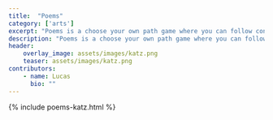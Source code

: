 ```yaml
---
title:  "Poems"
category: ['arts']
excerpt: "Poems is a choose your own path game where you can follow connections between the imagery of poems about Chernobyl. "
description: "Poems is a choose your own path game where you can follow connections between the imagery of poems about Chernobyl. The project hopes you will see how similar ideas or words have propagated in the poetry about Chernobyl, but can take on meanings far different from one another. As I made the project I thought about why certain poems were alike and how they informed each other. "
header: 
    overlay_image: assets/images/katz.png
    teaser: assets/images/katz.png
contributors:
    - name: Lucas 
      bio: ""
---
```


{% include poems-katz.html %}
